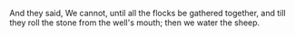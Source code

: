 And they said, We cannot, until all the flocks be gathered together, and till they roll the stone from the well's mouth; then we water the sheep.
